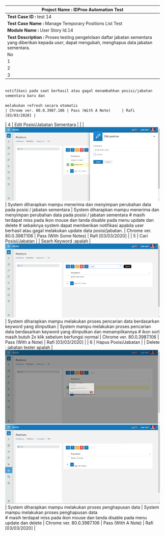 | **Project Name :** IDProo Automation Test |
| --- |
| **Test Case ID :** test 14 | **Test Priority(Low/Medium/High) :** |
| **Test Case Name :** Manage Temporary Positions List Test | **Test Designed and Executed By :** |
| **Module Name :** User Story Id.14 | **Test Designed and Executed Date :** |
| **Test Description :** Proses testing pengelolaan daftar jabatan sementara yang diberikan kepada _user_, dapat mengubah, menghapus data jabatan sementara. |   |
| No| Action                                                                    | URL                          | Test Data                              | Screenshot                                 | Expected Output                                                                           | Actual Output                                                                                  | Browser                   | Test Result            | Test Comment      |
| 1 | Klik ikon IDProo ![logo_idproo](_static/logo_idproo.jpg/?sanitize=true)   | (https://idproo.id)          |                                        | ![ss_01](_static/ss_01.png/?sanitize=true) | Web akan membuka tab baru dengan url (https://idproo.id/Identity)                         | Web akan membuka tab baru dengan url [https://idproo.id/Identity](https://idproo.id/Identity)  | Chrome ver. 80.0.3987.106 | Pass                   | Rafi [03/03/2020] |
| 2 | Klik pada Submenu Temporary pada Menu Positions                           | (https://idproo.id/Identity) |                                        | ![ss_02](_static/ss_02.png/?sanitize=true) | Sistem diharapkan dapat menampilkan daftar posisi/jabatan sementara yang ada pada user    | Sistem dapat menampilkan daftar daftar posisi/jabatan sementara yang ada pada user             | Chrome ver. 80.0.3987.106 | Pass                   | Rafi [03/03/2020] |
| 3 | Tambah Posisi/Jabatan Sementara                                           |                              | Application : testIs Owner : Checked   | ![ss_03](_static/ss_03.png/?sanitize=true) | System diharapkan mampu menerima dan menyimpan penambahan posisi/jabatan sementara        | System mampu menerima dan menyimpan penambahan posisi/jabatan sementara # Sebaiknya muncul 
                                                                                                                                                                                                                                                                                                   notifikasi pada saat berhasil atau gagal menambahkan posisi/jabatan sementara baru dan 
                                                                                                                                                                                                                                                                                                   melakukan refresh secara otomatis                                                              | Chrome ver. 80.0.3987.106 | Pass (With A Note)     | Rafi [03/03/2020] |
| 4 | Edit Posisi/Jabatan Sementara                                             |                              |                                        | ![ss_04](_static/ss_04.png/?sanitize=true) | System diharapkan mampu menerima dan menyimpan perubahan data pada posisi / jabatan 
                                                                                                                                                                                                       sementara                                                                                 | System diharapkan mampu menerima dan menyimpan perubahan data pada posisi / jabatan sementara 
                                                                                                                                                                                                                                                                                                   # masih terdapat miss  pada ikon mouse dan tanda disable pada menu update dan delete 
                                                                                                                                                                                                                                                                                                   # sebaiknya system dapat memberikan notifikasi apabila user berhasil atau gagal melakukan 
                                                                                                                                                                                                                                                                                                     update data posisi/jabatan.                                                                  | Chrome ver. 80.0.3987.106 | Pass (With Some Notes) | Rafi [03/03/2020] |
| 5 | Cari Posisi/Jabatan                                                       |                              | Searh Keyword :apalah                  | ![ss_05](_static/ss_05.png/?sanitize=true) | System diharapkan mampu melakukan proses pencarian data berdasarkan keyword yang 
                                                                                                                                                                                                       diinputkan                                                                                | System mampu melakukan proses pencarian data berdasarkan keyword yang diinputkan dan 
                                                                                                                                                                                                                                                                                                   menampilkannya 
                                                                                                                                                                                                                                                                                                   # ikon sort masih butuh 2x klik sebelum berfungsi normal                                       | Chrome ver. 80.0.3987.106 | Pass (With a Note)     | Rafi [03/03/2020] |
| 6 | Hapus Posisi/Jabatan                                                      |                              | Delete : jabatan tester apalah         | ![ss_06](_static/ss_06.png/?sanitize=true) ![ss_07](_static/ss_07.png/?sanitize=true) | System diharapkan mampu melakukan proses penghapusan data                                 | System mampu melakukan proses penghapusan data   
                                                                                                                                                                                                                                                                                                   # masih terdapat miss  pada ikon mouse dan tanda disable pada menu update dan delete           | Chrome ver. 80.0.3987.106 | Pass (With A Note)     | Rafi [03/03/2020] |